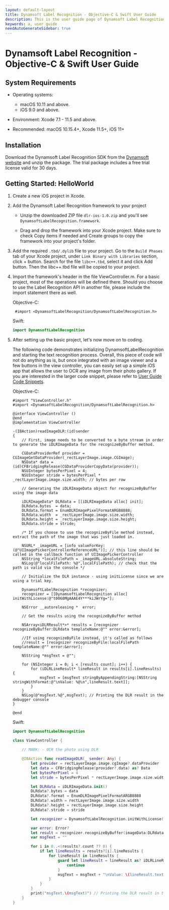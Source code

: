 ```yaml
---
layout: default-layout
title: Dynamsoft Label Recognition - Objective-C & Swift User Guide
description: This is the user guide page of Dynamsoft Label Recognition for iOS SDK.
keywords: a, user guide
needAutoGenerateSidebar: true
---
```


# Dynamsoft Label Recognition - Objective-C & Swift User Guide


## System Requirements

- Operating systems:
   - macOS 10.11 and above.
   - iOS 9.0 and above. 
- Environment: Xcode 7.1 - 11.5 and above.  

- Recommended: macOS 10.15.4+, Xcode 11.5+, iOS 11+


## Installation

Download the Dynamsoft Label Recognition SDK from the [Dynamsoft website](https://www.dynamsoft.com/label-recognition/downloads) and unzip the package. The trial package includes a free trial license valid for 30 days.   

## Getting Started: HelloWorld

1. Create a new iOS project in Xcode.
2. Add the Dynamsoft Label Recognition framework to your project

   - Unzip the downloaded ZIP file `dlr-ios-1.0.zip` and you'll see `DynamsoftLabelRecognition.framework`.

   - Drag and drop the framework into your Xcode project. Make sure to check Copy items if needed and Create groups to copy the framework into your project's folder.
   
3. Add the required `.tbd/.dylib` file to your project.
   Go to the `Build Phases` tab of your Xcode project, under `Link Binary with Libraries` section, click + button. Search for the file `libc++.tbd`, select it and click Add button. Then the libc++.tbd file will be copied to your project.

4. Import the framework's header in the file ViewController.m. For a basic project, most of the operations will be defined there. Should you choose to use the Label Recognition API in another file, please include the import statement there as well.

   Objective-C:

   ```objc
    #import <DynamsoftLabelRecognition/DynamsoftLabelRecognition.h>
   ```

   Swift:
   ```Swift
   import DynamsoftLabelRecognition
   ```   
5. After setting up the basic project, let's now move on to coding.

    The following code demonstrates initializing DynamsoftLabelRecognition and starting the text recognition process. Overall, this piece of code will not do anything as is, but once integrated with an image viewer and a few buttons in the view controller, you can easily set up a simple iOS app that allows the user to OCR any image from their photo gallery. If you are interested in the larger code snippet, please refer to [User Guide Code Snippets](user-guide-code-snippets.md).

   	Objective-C:

   	```objc
    #import "ViewController.h"
    #import <DynamsoftLabelRecognition/DynamsoftLabelRecognition.h>

    @interface ViewController ()
    @end
    @implementation ViewController
    
	-(IBAction)readImageDLR:(id)sender
	{
		// First, image needs to be converted to a byte stream in order to generate the iDLRImageData for the recognizeByBuffer method.
		
		CGDataProviderRef provider = CGImageGetDataProvider(_rectLayerImage.image.CGImage);
		NSData* data = (id)CFBridgingRelease(CGDataProviderCopyData(provider));
		NSUInteger bytesPerPixel = 4;
		NSUInteger stride = bytesPerPixel * _rectLayerImage.image.size.width; // bytes per row
		
		// Generating the iDLRImageData object for recognizeByBuffer using the image data
		
		iDLRImageData* DLRdata = [[iDLRImageData alloc] init];
		DLRdata.bytes  = data;
		DLRdata.format = EnumDLRImagePixelFormatARGB8888;
		DLRdata.width  = _rectLayerImage.image.size.width;
		DLRdata.height = _rectLayerImage.image.size.height;
		DLRdata.stride = stride;
		
		/* If you choose to use the recognizeByFile method instead, extract the path of the image that was just loaded in.
		
		NSURL* _imageURL = [info valueForKey:(@"UIImagePickerControllerReferenceURL")]; // this line should be called in the callback function of UIImagePickerController
		NSString *localFilePath = _imageURL.absoluteString;
		NSLog(@"localFilePath: %@",localFilePath); // check that the path is valid via the console */
		
		// Initialize the DLR instance - using initLicense since we are using a trial key.
		
		DynamsoftLabelRecognition *recognizer;
		recognizer = [[DynamsoftLabelRecognition alloc] initWithLicense:@"t0068MgAAAE4Y***kiJWrYg="];
		
		NSError __autoreleasing *  error;
		
		// Get the results using the recognizeByBuffer method
		
		NSArray<iDLRResult*>* results = [recognizer recognizeByBuffer:DLRdata templateName:@"" error:&error];
		
		//If using recognizeByFile instead, it's called as follows
		//result = [recognizer recognizeByFile:localFilePath templateName:@"" error:&error];

		NSString *msgText = @"";

		for (NSInteger i = 0; i < [results count]; i++) {
			for (iDLRLineResult* lineResult in results[i].lineResults) {
				msgText = [msgText stringByAppendingString:[NSString stringWithFormat:@"\nValue: %@\n",lineResult.text]];
			}
		}
		NSLog(@"msgText.%@",msgText); // Printing the DLR result in the debugger console
	}
	
	@end
	```

	Swift:

	```swift
	import DynamsoftLabelRecognition

	class ViewController {
		
		// MARK: - OCR the photo using DLR

		@IBAction func readImageDLR(_ sender: Any) {
			let provider = rectLayerImage.image.cgImage?.dataProvider
			let data = CFBridgingRelease(provider?.data) as? Data
			let bytesPerPixel = 4
			let stride = bytesPerPixel * rectLayerImage.image.size.width // bytes per row

			let DLRdata = iDLRImageData.init()
			DLRdata?.bytes = data
			DLRdata?.format = EnumDLRImagePixelFormatARGB8888
			DLRdata?.width = rectLayerImage.image.size.width
			DLRdata?.height = rectLayerImage.image.size.height
			DLRdata?.stride = stride

			let recognizer = DynamsoftLabelRecognition.initWithLicense(license: "t0068MgAAAE4Y***kiJWrYg=")

			var error: Error?
			let result = recognizer.recognizeByBuffer(imageData:DLRdata, templateName:"", error:&error)
			var msgText = ""

			for i in 0..<(results?.count ?? 0) {
				if let lineResults = results?[i].lineResults {
					for lineResult in lineResults {
						guard let lineResult = lineResult as? iDLRLineResult else {
							continue
						}
						msgText = msgText + "\nValue: \(lineResult.text)\n"
					}
				}
			}
			print("msgText.\(msgText)") // Printing the DLR result in the debugger console
		}
	}
	```

